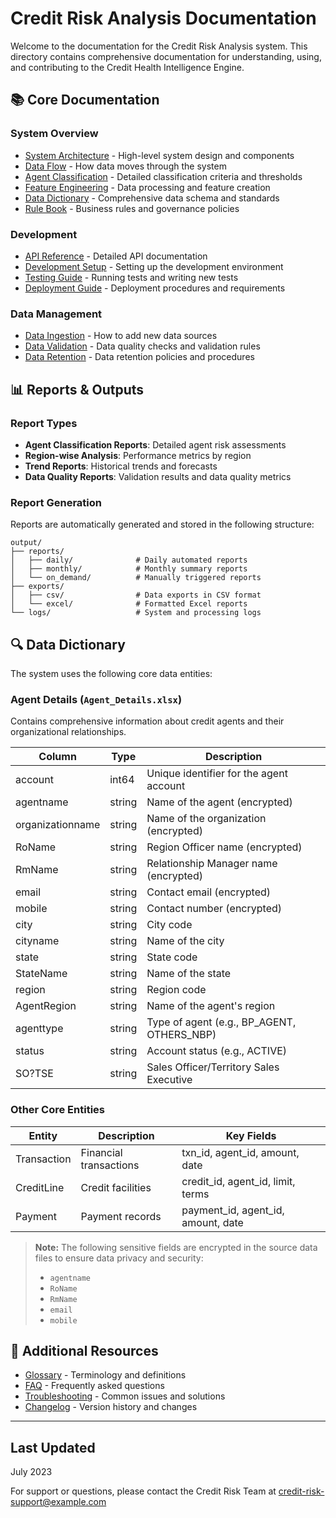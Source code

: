 # Credit Risk Analysis Documentation

Welcome to the documentation for the Credit Risk Analysis system. This directory contains comprehensive documentation for understanding, using, and contributing to the Credit Health Intelligence Engine.

## 📚 Core Documentation

### System Overview

- [System Architecture](ARCHITECTURE.md) - High-level system design and components
- [Data Flow](DATA_FLOW.md) - How data moves through the system
- [Agent Classification](AGENT_CLASSIFICATION.md) - Detailed classification criteria and thresholds
- [Feature Engineering](FEATURE_ENGINEERING_DOCS.md) - Data processing and feature creation
- [Data Dictionary](DATA_DICTIONARY.md) - Comprehensive data schema and standards
- [Rule Book](rule_book.md) - Business rules and governance policies

### Development

- [API Reference](api/README.md) - Detailed API documentation
- [Development Setup](DEVELOPMENT.md) - Setting up the development environment
- [Testing Guide](TESTING.md) - Running tests and writing new tests
- [Deployment Guide](DEPLOYMENT.md) - Deployment procedures and requirements

### Data Management

- [Data Ingestion](data/INGESTION.md) - How to add new data sources
- [Data Validation](data/VALIDATION.md) - Data quality checks and validation rules
- [Data Retention](data/RETENTION.md) - Data retention policies and procedures

## 📊 Reports & Outputs

### Report Types

- **Agent Classification Reports**: Detailed agent risk assessments
- **Region-wise Analysis**: Performance metrics by region
- **Trend Reports**: Historical trends and forecasts
- **Data Quality Reports**: Validation results and data quality metrics

### Report Generation
Reports are automatically generated and stored in the following structure:

```text
output/
├── reports/
│   ├── daily/              # Daily automated reports
│   ├── monthly/            # Monthly summary reports
│   └── on_demand/          # Manually triggered reports
├── exports/
│   ├── csv/                # Data exports in CSV format
│   └── excel/              # Formatted Excel reports
└── logs/                   # System and processing logs
```

## 🔍 Data Dictionary

The system uses the following core data entities:

### Agent Details (`Agent_Details.xlsx`)
Contains comprehensive information about credit agents and their organizational relationships.

| Column | Type | Description |
|--------|------|-------------|
| account | int64 | Unique identifier for the agent account |
| agentname | string | Name of the agent (encrypted) |
| organizationname | string | Name of the organization (encrypted) |
| RoName | string | Region Officer name (encrypted) |
| RmName | string | Relationship Manager name (encrypted) |
| email | string | Contact email (encrypted) |
| mobile | string | Contact number (encrypted) |
| city | string | City code |
| cityname | string | Name of the city |
| state | string | State code |
| StateName | string | Name of the state |
| region | string | Region code |
| AgentRegion | string | Name of the agent's region |
| agenttype | string | Type of agent (e.g., BP_AGENT, OTHERS_NBP) |
| status | string | Account status (e.g., ACTIVE) |
| SO?TSE | string | Sales Officer/Territory Sales Executive |

### Other Core Entities

| Entity | Description | Key Fields |
|--------|-------------|------------|
| Transaction | Financial transactions | txn_id, agent_id, amount, date |
| CreditLine | Credit facilities | credit_id, agent_id, limit, terms |
| Payment | Payment records | payment_id, agent_id, amount, date |

> **Note:** The following sensitive fields are encrypted in the source data files to ensure data privacy and security:
> - `agentname`
> - `RoName`
> - `RmName`
> - `email`
> - `mobile`

## 📝 Additional Resources

- [Glossary](GLOSSARY.md) - Terminology and definitions
- [FAQ](FAQ.md) - Frequently asked questions
- [Troubleshooting](TROUBLESHOOTING.md) - Common issues and solutions
- [Changelog](../CHANGELOG.md) - Version history and changes

---

## Last Updated

July 2023

For support or questions, please contact the Credit Risk Team at [credit-risk-support@example.com](mailto:credit-risk-support@example.com)

